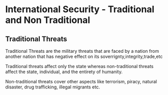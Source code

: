 # International Security - Traditional and Non Traditional

## Traditional Threats

Traditional Threats are the military threats that are faced by a nation from another nation that has negative effect on its soverrignty,integrity,trade,etc

Traditional threats affect only the state whereas non-traditional threats affect the state, individual, and the entirety of humanity.

Non-traditional threats cover other aspects like terrorism, piracy, natural disaster, drug trafficking, illegal migrants etc.

